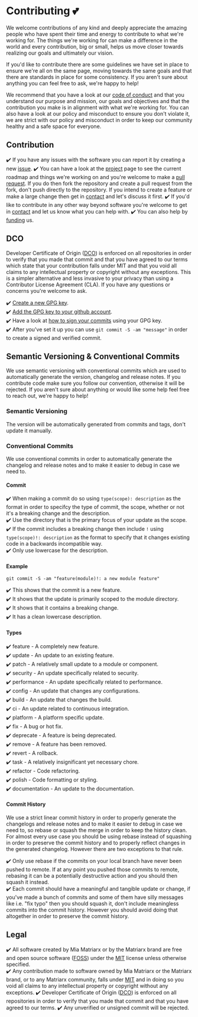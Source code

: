 # Contributing 💕

We welcome contributions of any kind and deeply appreciate the amazing people who have spent their time and energy to contribute to what we're working for.  The things we're working for can make a difference in the world and every contribution, big or small, helps us move closer towards realizing our goals and ultimately our vision.

If you'd like to contribute there are some guidelines we have set in place to ensure we're all on the same page, moving towards the same goals and that there are standards in place for some consistency.  If you aren't sure about anything you can feel free to ask, we're happy to help!

We recommend that you have a look at our [code of conduct](https://github.com/matriarx/.github/blob/main/code_of_conduct.md) and that you understand our purpose and mission, our goals and objectives and that the contribution you make is in alignment with what we're working for.  You can also have a look at our policy and misconduct to ensure you don't violate it, we are strict with our policy and misconduct in order to keep our community healthy and a safe space for everyone.

## Contribution

✔️ If you have any issues with the software you can report it by creating a new [issue](https://github.com/matriarx/.github/issues).
✔️ You can have a look at the [project](https://github.com/matriarx/.github/projects) page to see the current roadmap and things we're working on and you're welcome to make a [pull request](https://github.com/matriarx/.github/pulls).  If you do then fork the repository and create a pull request from the fork, don't push directly to the repository.  If you intend to create a feature or make a large change then get in [contact](https://github.com/matriarx/.github/blob/main/support.md) and let's discuss it first.
✔️ If you'd like to contribute in any other way beyond software you're welcome to get in [contact](https://github.com/matriarx/.github/blob/main/support.md) and let us know what you can help with.
✔️ You can also help by [funding](https://github.com/matriarx/.github/blob/main/readme.md) us.

## DCO

Developer Certificate of Origin ([DCO](https://en.wikipedia.org/wiki/Developer_Certificate_of_Origin)) is enforced on all repositories in order to verify that you made that commit and that you have agreed to our terms which state that your contribution falls under MIT and that you void all claims to any intellectual property or copyright without any exceptions.  This is a simpler alternative and less invasive to your privacy than using a Contributor License Agreement (CLA).  If you have any questions or concerns you're welcome to ask.

✔️ [Create a new GPG key](https://docs.github.com/en/authentication/managing-commit-signature-verification/generating-a-new-gpg-key).\
✔️ [Add the GPG key to your github account](https://docs.github.com/en/authentication/managing-commit-signature-verification/adding-a-gpg-key-to-your-github-account).\
✔️ Have a look at [how to sign your commits](https://docs.github.com/en/authentication/managing-commit-signature-verification/signing-commits) using your GPG key.\
✔️ After you've set it up you can use `git commit -S -am "message"` in order to create a signed and verified commit.

## Semantic Versioning & Conventional Commits

We use semantic versioning with conventional commits which are used to automatically generate the version, changelog and release notes.  If you contribute code make sure you follow our convention, otherwise it will be rejected.  If you aren't sure about anything or would like some help feel free to reach out, we're happy to help!

### Semantic Versioning

The version will be automatically generated from commits and tags, don't update it manually.

### Conventional Commits

We use conventional commits in order to automatically generate the changelog and release notes and to make it easier to debug in case we need to.

#### Commit

✔️ When making a commit do so using `type(scope): description` as the format in order to specifcy the type of commit, the scope, whether or not it's a breaking change and the description.\
✔️ Use the directory that is the primary focus of your update as the scope.
✔️ If the commit includes a breaking change then include `!` using `type(scope)!: description` as the format to specify that it changes existing code in a backwards incompatible way.\
✔️ Only use lowercase for the description.

#### Example

`git commit -S -am "feature(module)!: a new module feature"`

✔️ This shows that the commit is a new feature.\
✔️ It shows that the update is primarily scoped to the module directory.\
✔️ It shows that it contains a breaking change.\
✔️ It has a clean lowercase description.

#### Types

✔️ feature - A completely new feature.\
✔️ update - An update to an existing feature.\
✔️ patch - A relatively small update to a module or component.\
✔️ security - An update specifically related to security.\
✔️ performance - An update specifically related to performance.\
✔️ config - An update that changes any configurations.\
✔️ build - An update that changes the build.\
✔️ ci - An update related to continuous integration.\
✔️ platform - A platform specific update.\
✔️ fix - A bug or hot fix.\
✔️ deprecate - A feature is being deprecated.\
✔️ remove - A feature has been removed.\
✔️ revert - A rollback.\
✔️ task - A relatively insignificant yet necessary chore.\
✔️ refactor - Code refactoring.\
✔️ polish - Code formatting or styling.\
✔️ documentation - An update to the documentation.

#### Commit History

We use a strict linear commit history in order to properly generate the changelogs and release notes and to make it easier to debug in case we need to, so rebase or squash the merge in order to keep the history clean.  For almost every use case you should be using rebase instead of squashing in order to preserve the commit history and to properly reflect changes in the generated changelog.  However there are two exceptions to that rule.

✔️ Only use rebase if the commits on your local branch have never been pushed to remote.  If at any point you pushed those commits to remote, rebasing it can be a potentially destructive action and you should then squash it instead.\
✔️ Each commit should have a meaningful and tangible update or change, if you've made a bunch of commits and some of them have silly messages like i.e. "fix typo" then you should squash it, don't include meaningless commits into the commit history.  However you should avoid doing that altogether in order to preserve the commit history.

## Legal

✔️ All software created by Mia Matriarx or by the Matriarx brand are free and open source software ([FOSS](https://en.wikipedia.org/wiki/Free_and_open-source_software)) under the [MIT](https://github.com/matriarx/.github/blob/main/license.md) license unless otherwise specified.\
✔️ Any contribution made to software owned by Mia Matriarx or the Matriarx brand, or to any Matriarx community, falls under [MIT](https://github.com/matriarx/.github/blob/main/license.md) and in doing so you void all claims to any intellectual property or copyright without any exceptions.
✔️ Developer Certificate of Origin ([DCO](https://en.wikipedia.org/wiki/Developer_Certificate_of_Origin)) is enforced on all repositories in order to verify that you made that commit and that you have agreed to our terms.
✔️ Any unverified or unsigned commit will be rejected.
